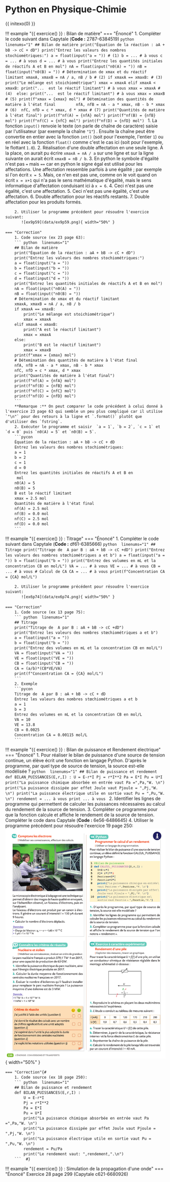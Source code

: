 # Python en Physique-Chimie
{{ initexo(0) }}







!!! example "{{ exercice() }} : Bilan de matière"
    === "Énoncé"
        1. Compléter le code suivant dans Capytale (**Code :** 2787-6384519)
           ```python  linenums="1"
           ## Bilan de matière
           print("Équation de la réaction : aA + bB -> cC + dD")
           print("Entrez les valeurs des nombres stochiométriques:")
           a = float(input("a = ")) # (1)
           b = ... # à vous
           c = ... # à vous
           d = ... # à vous
           print("Entrez les quantités initiales de réactifs A et B en mol")
           nA = float(input("n0(A) = "))
           nB = float(input("n0(B) = "))
           # Détermination de xmax et du réactif limitant
           xmaxA, xmaxB = nA / a, nB / b # (2)
           if xmaxA == xmaxB: # (3)
               print("Le mélange est stoichiométrique")
               xmax = xmaxA
           elif xmaxA < xmaxB:
               print("...  est le réactif limitant") # à vous
               xmax = xmaxA # (4) 
           else:
               print("...  est le réactif limitant") # à vous
               xmax = xmaxB # (5)
           print(f"xmax = {xmax} mol")
           # Détemination des quantités de matière à l'état final        
           nfA, nfB = nA - a * xmax, nB - b * xmax # (6) 
           nfC, nfD = c * xmax, d * xmax # (7)
           print("Quantités de matière à l'état final")
           print(f"nf(A) = {nfA} mol")
           print(f"nf(B) = {nfB} mol")
           print(f"nf(C) = {nfC} mol")
           print(f"nf(D) = {nfD} mol")
           ```
            1. La fonction `input()` renvoie le texte (on parle de chaîne de caractère) saisie par l'utilisateur (par exemple la chaîne `"1"`) . Ensuite la chaîne peut être convertie en entier avec la fonction `int()` (soit pour l'exemple, l'entier `1`) ou en réel avec la fonction `float()` comme c'est le cas ici (soit pour l'exemple, le flottant `1.0`).
            2. Réalisation d'une double affectation en une seule ligne. À la place, on aurait pu écrire `xmaxA = nA / a` sur une ligne et sur la ligne suivante on aurait écrit `xmaxB = nB / b`.
            3. En python le symbole d'égalité n'est pas `=` mais `==` car en python le signe égal est utilisé pour les affectations. Une affectation ressemble parfois à une égalité ; par exemple si l'on écrit `x = 5`. Mais, ce n'en est pas une, comme on le voit quand on écrit `x = x+1` qui n'a pas le sens mathématique d'égalité, mais le sens informatique d'affectation conduisant ici à `x = 6`. 
            4. Ceci n'est pas une égalité, c'est une affectation.
            5. Ceci n'est pas une égalité, c'est une affectation.
            6. Double affectation pour les réactifs restants.
            7. Double affectation pour les produits formés.

        2. Utiliser le programme précédent pour résoudre l'exercice suivant:
           ![ex9p59](data/ex9p59.png){ width="50%" }

    === "Correction"
        1. Code source (ex 23 page 63):
        ``` python  linenums="1"
        ## Bilan de matière
        print("Équation de la réaction : aA + bB -> cC + dD")
        print("Entrez les valeurs des nombres stochiométriques:")
        a = float(input("a = "))
        b = float(input("b = "))
        c = float(input("c = "))
        d = float(input("d = "))
        print("Entrez les quantités initiales de réactifs A et B en mol")
        nA = float(input("n0(A) = "))
        nB = float(input("n0(B) = "))
        # Détermination de xmax et du réactif limitant
        xmaxA, xmaxB = nA / a, nB / b
        if xmaxA == xmaxB:
            print("Le mélange est stoichiométrique")
            xmax = xmaxA
        elif xmaxA < xmaxB:
            print("A est le réactif limitant")
            xmax = xmaxA
        else:
            print("B est le réactif limitant")
            xmax = xmaxB
        print(f"xmax = {xmax} mol")
        # Détemination des quantités de matière à l'état final
        nfA, nfB = nA - a * xmax, nB - b * xmax
        nfC, nfD = c * xmax, d * xmax
        print("Quantités de matière à l'état final")
        print(f"nf(A) = {nfA} mol")
        print(f"nf(B) = {nfB} mol")
        print(f"nf(C) = {nfC} mol")
        print(f"nf(D) = {nfD} mol")
        ```        
        **Remarque :** On peut comparer le code précédent à celui donné à l'exercice 23 page 63 qui semble un peu plus compliqué car il utilise `"\n"` pour des retours à la ligne et `.format()` plutôt que d'utiliser des `fstring`.
        2. Exécuter le programme et saisir  `a = 1`, `b = 2`, `c = 1` et `d = 0` puis `n0(A) = 5` et `n0(B) = 5`.
        ```pycon
        Équation de la réaction : aA + bB -> cC + dD
        Entrez les valeurs des nombres stochiométriques:
        a = 1
        b = 2
        c = 1
        d = 0
        Entrez les quantités initiales de réactifs A et B en
         mol
        n0(A) = 5
        n0(B) = 5
        B est le réactif limitant
        xmax = 2.5 mol
        Quantités de matière à l'état final
        nf(A) = 2.5 mol
        nf(B) = 0.0 mol
        nf(C) = 2.5 mol
        nf(D) = 0.0 mol
        ```


    
!!! example "{{ exercice() }} : Titrage"
    === "Énoncé"
        1. Compléter le code suivant dans Capytale (**Code :** df61-6385666)
           ```python  linenums="1"
           ## Titrage
           print("Titrage de  A par B : aA + bB -> cC +dD")
           print("Entrez les valeurs des nombres stœchiométriques a et b")
           a = float(input("a = "))
           b = float(input("b = "))
           print("Entrez des volumes en mL et la concentration CB en mol/L")
           VA = ... # à vous
           VE = ... # à vous
           CB = ... # à vous
           # Calcul de CA
           CA = ... # à vous
           print(f"Concentration CA = {CA} mol/L")
           ```
           
        2. Utiliser le programme précédent pour résoudre l'exercice suivant:
           ![ex6p74](data/ex6p74.png){ width="50%" }

    === "Correction"
        1. Code source (ex 13 page 75):
        ``` python  linenums="1"
        ## Titrage
        print("Titrage de  A par B : aA + bB -> cC +dD")
        print("Entrez les valeurs des nombres stœchiométriques a et b")
        a = float(input("a = "))
        b = float(input("b = "))
        print("Entrez des volumes en mL et la concentration CB en mol/L")
        VA = float(input("VA = "))
        VE = float(input("VE = "))
        CB = float(input("CB = "))
        CA = (a/b)*(CB*VE/VA)
        print(f"Concentration CA = {CA} mol/L")
        ```
        2. Exemple
        ```pycon
        Titrage de  A par B : aA + bB -> cC + dD
        Entrez les valeurs des nombres stœchiométriques a et b
        a = 1
        b = 3
        Entrez des volumes en mL et la concentration CB en mol/L
        VA = 10
        VE = 13.8
        CB = 0.0025
        Concentration CA = 0.00115 mol/L
        ```


           

!!! example "{{ exercice() }} : Bilan de puissance et Rendement électrique"
    === "Énoncé"
        1. Pour réaliser le bilan de puissance d'une source de tension continue, un élève écrit une fonction  en langage Python. D'après le programme, par quel type de source de tension, la source est-elle modélisée ?
           ```python  linenums="1"
           ## Bilan de puissance et rendement
           def BILAN_PUISSANCES(E,r,I) :
               U = E-r*I
               Pj = r*I**2
               Pa = E*I
               Pu = U*I
               print("La puissance chimique absorbée en entrée vaut Pa =",Pa,"W. \n")
               print("La puissance dissipée par effet Joule vaut Pjoule = ",Pj,"W. \n")
               print("La puissance électrique utile en sortie vaut Pu = ",Pu,"W. \n")
               rendement = ... à vous
               print ... à vous
           ``` 
        2. Identifier les lignes de programme qui permettent de calculer les puissances nécessaires au calcul du rendement de la source de tension.
        3. Compléter ce programme pour que la fonction calcule et affiche le rendement de la source de tension. Compléter le code  dans Capytale (**Code :** 6e56-6486645)
        4. Utiliser le programme précédent pour résoudre l'exercice 19 page 250:
           ![ex19p250](data/p250.png){ width="50%" }
        
    === "Correction"{#
        1. Code source (ex 18 page 250):
        ``` python  linenums="1"
        ## Bilan de puissance et rendement
        def BILAN_PUISSANCES(E,r,I) :
            U = E-r*I
            Pj = r*I**2
            Pa = E*I
            Pu = U*I
            print("La puissance chimique absorbée en entrée vaut Pa =",Pa,"W. \n")
            print("La puissance dissipée par effet Joule vaut Pjoule = ",Pj,"W. \n")
            print("La puissance électrique utile en sortie vaut Pu = ",Pu,"W. \n")
            rendement = Pu/Pa
            print("Le rendement vaut: ",rendement,".\n")
        ```  #}


!!! example "{{ exercice() }} : Simulation de la propagation d'une onde"
    === "Énoncé"
        Exercice 28 page 299 (Capytale c621-6680926)

